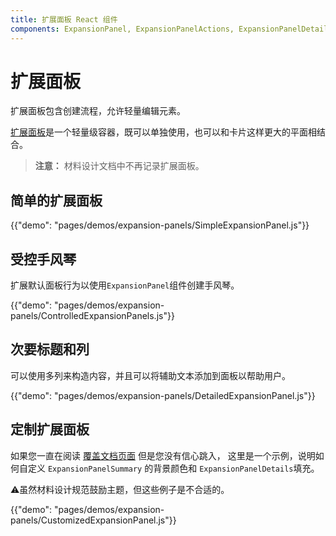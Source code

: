 ```yaml
---
title: 扩展面板 React 组件
components: ExpansionPanel, ExpansionPanelActions, ExpansionPanelDetails, ExpansionPanelSummary
---
```

# 扩展面板

<p class="description">扩展面板包含创建流程，允许轻量编辑元素。</p>

[扩展面板](https://material.io/archive/guidelines/components/expansion-panels.html)是一个轻量级容器，既可以单独使用，也可以和卡片这样更大的平面相结合。

> **注意：** 材料设计文档中不再记录扩展面板。

## 简单的扩展面板

{{"demo": "pages/demos/expansion-panels/SimpleExpansionPanel.js"}}

## 受控手风琴

扩展默认面板行为以使用`ExpansionPanel`组件创建手风琴。

{{"demo": "pages/demos/expansion-panels/ControlledExpansionPanels.js"}}

## 次要标题和列

可以使用多列来构造内容，并且可以将辅助文本添加到面板以帮助用户。

{{"demo": "pages/demos/expansion-panels/DetailedExpansionPanel.js"}}

## 定制扩展面板

如果您一直在阅读 [覆盖文档页面](/customization/overrides/) 但是您没有信心跳入， 这里是一个示例，说明如何自定义 `ExpansionPanelSummary` 的背景颜色和 `ExpansionPanelDetails`填充。

⚠️虽然材料设计规范鼓励主题，但这些例子是不合适的。

{{"demo": "pages/demos/expansion-panels/CustomizedExpansionPanel.js"}}